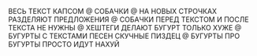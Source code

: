 ВЕСЬ ТЕКСТ КАПСОМ
@
СОБАЧКИ @ НА НОВЫХ СТРОЧКАХ РАЗДЕЛЯЮТ ПРЕДЛОЖЕНИЯ
@
СОБАЧКИ ПЕРЕД ТЕКСТОМ И ПОСЛЕ ТЕКСТА НЕ НУЖНЫ
@
ХЕШТЕГИ ДЕЛАЮТ БУГУРТ ТОЛЬКО ХУЖЕ
@
БУГУРТЫ С ТЕКСТАМИ ПЕСЕН СКУЧНЫЕ ПИЗДЕЦ
@
БУГУРТЫ ПРО БУГУРТЫ ПРОСТО ИДУТ НАХУЙ